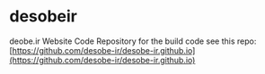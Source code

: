 # desobeir
deobe.ir Website Code Repository
for the build code see this repo:
[https://github.com/desobe-ir/desobe-ir.github.io](https://github.com/desobe-ir/desobe-ir.github.io)
